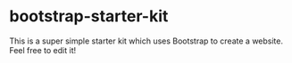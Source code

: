 # bootstrap-starter-kit
This is a super simple starter kit which uses Bootstrap to create a website. Feel free to edit it!
